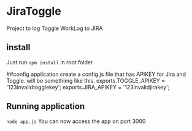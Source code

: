 # JiraToggle
Project to log Toggle WorkLog to JIRA

## install
Just run `npm install` in root folder

##config application
create a config.js file that has APIKEY for Jira and Toggle.
will be somethimg like this. 
exports.TOGGLE_APIKEY = '123invalidtogglekey';
exports.JIRA_APIKEY = '123invalidjirakey';

## Running application
`node app.js` You can now access the app on port 3000

